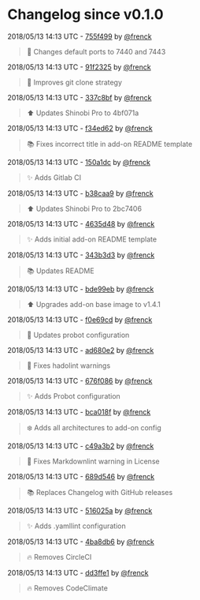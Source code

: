 # Changelog since v0.1.0

2018/05/13 14:13 UTC - [755f499](https://github.com/hassio-addons/addon-shinobi/commit/755f49938931be7e47acf2360b0cb5fde69e6909) by [@frenck](https://github.com/frenck)
> :hammer: Changes default ports to 7440 and 7443 

2018/05/13 14:13 UTC - [91f2325](https://github.com/hassio-addons/addon-shinobi/commit/91f23254f03c3e93b3b5d0f94010678232e1b70f) by [@frenck](https://github.com/frenck)
> :hammer: Improves git clone strategy 

2018/05/13 14:13 UTC - [337c8bf](https://github.com/hassio-addons/addon-shinobi/commit/337c8bfd578ea2c36c356b329234cfc6e35fd391) by [@frenck](https://github.com/frenck)
> :arrow_up: Updates Shinobi Pro to 4bf071a 

2018/05/13 14:13 UTC - [f34ed62](https://github.com/hassio-addons/addon-shinobi/commit/f34ed625125179feaf400d225c0906d3d2c7bf71) by [@frenck](https://github.com/frenck)
> :books: Fixes incorrect title in add-on README template 

2018/05/13 14:13 UTC - [150a1dc](https://github.com/hassio-addons/addon-shinobi/commit/150a1dc97db59d0787c46004fd1275d1ff67ae85) by [@frenck](https://github.com/frenck)
> :sparkles: Adds Gitlab CI 

2018/05/13 14:13 UTC - [b38caa9](https://github.com/hassio-addons/addon-shinobi/commit/b38caa9b5238a7f7853fd8bb8f06391753b89cda) by [@frenck](https://github.com/frenck)
> :arrow_up: Updates Shinobi Pro to 2bc7406 

2018/05/13 14:13 UTC - [4635d48](https://github.com/hassio-addons/addon-shinobi/commit/4635d489cf78e03b954d79abd178cc59e5c97a4b) by [@frenck](https://github.com/frenck)
> :sparkles: Adds initial add-on README template 

2018/05/13 14:13 UTC - [343b3d3](https://github.com/hassio-addons/addon-shinobi/commit/343b3d3a899c091f2bbb31d3a4fee7c0113ecbd6) by [@frenck](https://github.com/frenck)
> :books: Updates README 

2018/05/13 14:13 UTC - [bde99eb](https://github.com/hassio-addons/addon-shinobi/commit/bde99ebfe92e38a234c8bc167a09fb1a763adb6d) by [@frenck](https://github.com/frenck)
> :arrow_up: Upgrades add-on base image to v1.4.1 

2018/05/13 14:13 UTC - [f0e69cd](https://github.com/hassio-addons/addon-shinobi/commit/f0e69cd7ee762172afcd6513042181f361d2d6a6) by [@frenck](https://github.com/frenck)
> :rocket: Updates probot configuration 

2018/05/13 14:13 UTC - [ad680e2](https://github.com/hassio-addons/addon-shinobi/commit/ad680e2cec444118a20d1f43bcf7216aa6fc1f37) by [@frenck](https://github.com/frenck)
> :shirt: Fixes hadolint warnings 

2018/05/13 14:13 UTC - [676f086](https://github.com/hassio-addons/addon-shinobi/commit/676f086e38600053b4e84f866b51b4402af4476d) by [@frenck](https://github.com/frenck)
> :sparkles: Adds Probot configuration 

2018/05/13 14:13 UTC - [bca018f](https://github.com/hassio-addons/addon-shinobi/commit/bca018fd17ffad5890e55bc6f4f6e4219e6f27ba) by [@frenck](https://github.com/frenck)
> :snowflake: Adds all architectures to add-on config 

2018/05/13 14:13 UTC - [c49a3b2](https://github.com/hassio-addons/addon-shinobi/commit/c49a3b2d617eeb8ae86bafeeba94b514ae1d5bd5) by [@frenck](https://github.com/frenck)
> :shirt: Fixes Markdownlint warning in License 

2018/05/13 14:13 UTC - [689d546](https://github.com/hassio-addons/addon-shinobi/commit/689d5463d4233b624ea4a4b67d547ece6be1f644) by [@frenck](https://github.com/frenck)
> :books: Replaces Changelog with GitHub releases 

2018/05/13 14:13 UTC - [516025a](https://github.com/hassio-addons/addon-shinobi/commit/516025a77e1e14f6dbe71a60cdb4279198098a8c) by [@frenck](https://github.com/frenck)
> :sparkles: Adds .yamllint configuration 

2018/05/13 14:13 UTC - [4ba8db6](https://github.com/hassio-addons/addon-shinobi/commit/4ba8db60d4cf5180199b96623110718317ece0ce) by [@frenck](https://github.com/frenck)
> :fire: Removes CircleCI 

2018/05/13 14:13 UTC - [dd3ffe1](https://github.com/hassio-addons/addon-shinobi/commit/dd3ffe1e94aec494b8b2c1e9b6cbe124de2273da) by [@frenck](https://github.com/frenck)
> :fire: Removes CodeClimate 

